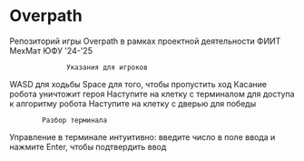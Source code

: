 # Overpath
Репозиторий игры Overpath в рамках проектной деятельности ФИИТ МехМат ЮФУ '24-'25

                  Указания для игроков
WASD для ходьбы
Space для того, чтобы пропустить ход
Касание робота уничтожит героя
Наступите на клетку с терминалом для доступа к алгоритму робота
Наступите на клетку с дверью для победы

            Разбор терминала
Управление в терминале интуитивно:
введите число в поле ввода и нажмите Enter, чтобы подтвердить ввод



